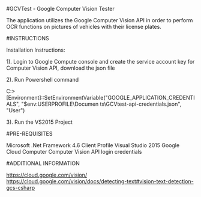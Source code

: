 #GCVTest - Google Computer Vision Tester

The application utilizes the Google Computer Vision API in order to perform OCR functions on pictures of vehicles with their license plates.

#INSTRUCTIONS

Installation Instructions:

1). Login to Google Compute console and create the service account key for Computer Vision API, download the json file

2). Run Powershell command

C:\> [Environment]::SetEnvironmentVariable("GOOGLE_APPLICATION_CREDENTIALS", "$env:USERPROFILE\Documen
ts\GCVtest-api-credentials.json", "User") 

3). Run the VS2015 Project

#PRE-REQUISITES

Microsoft .Net Framework 4.6 Client Profile
Visual Studio 2015
Google Cloud Computer Computer Vision API login credentials

#ADDITIONAL INFORMATION

https://cloud.google.com/vision/
https://cloud.google.com/vision/docs/detecting-text#vision-text-detection-gcs-csharp

